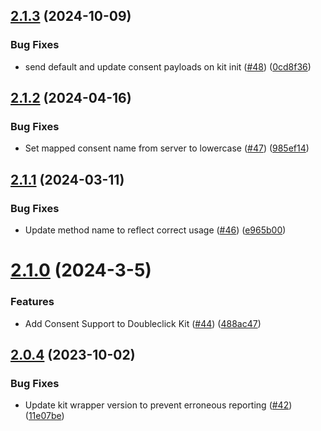 ## [2.1.3](https://github.com/mparticle-integrations/mparticle-javascript-integration-doubleclick/compare/v2.1.2...v2.1.3) (2024-10-09)


### Bug Fixes

* send default and update consent payloads on kit init ([#48](https://github.com/mparticle-integrations/mparticle-javascript-integration-doubleclick/issues/48)) ([0cd8f36](https://github.com/mparticle-integrations/mparticle-javascript-integration-doubleclick/commit/0cd8f36c96789f42f2c9457057d7b31b70f3e990))

## [2.1.2](https://github.com/mparticle-integrations/mparticle-javascript-integration-doubleclick/compare/v2.1.1...v2.1.2) (2024-04-16)


### Bug Fixes

* Set mapped consent name from server to lowercase ([#47](https://github.com/mparticle-integrations/mparticle-javascript-integration-doubleclick/issues/47)) ([985ef14](https://github.com/mparticle-integrations/mparticle-javascript-integration-doubleclick/commit/985ef146b26ffa951f92efa8a1c3dc6c62241075))

## [2.1.1](https://github.com/mparticle-integrations/mparticle-javascript-integration-doubleclick/compare/v2.1.0...v2.1.1) (2024-03-11)


### Bug Fixes

* Update method name to reflect correct usage ([#46](https://github.com/mparticle-integrations/mparticle-javascript-integration-doubleclick/issues/46)) ([e965b00](https://github.com/mparticle-integrations/mparticle-javascript-integration-doubleclick/commit/e965b001b8bc60f8756036a713da575fc29e5ff0))

# [2.1.0](https://github.com/mparticle-integrations/mparticle-javascript-integration-doubleclick/compare/v2.0.4...v2.1.0) (2024-3-5)


### Features

* Add Consent Support to Doubleclick Kit ([#44](https://github.com/mparticle-integrations/mparticle-javascript-integration-doubleclick/issues/44)) ([488ac47](https://github.com/mparticle-integrations/mparticle-javascript-integration-doubleclick/commit/488ac476902079c855abb2dbfc0f57f20e1632c9))

## [2.0.4](https://github.com/mparticle-integrations/mparticle-javascript-integration-doubleclick/compare/v2.0.3...v2.0.4) (2023-10-02)


### Bug Fixes

* Update kit wrapper version to prevent erroneous reporting ([#42](https://github.com/mparticle-integrations/mparticle-javascript-integration-doubleclick/issues/42)) ([11e07be](https://github.com/mparticle-integrations/mparticle-javascript-integration-doubleclick/commit/11e07beff6c467ff26f6c502317d378a8a797973))
